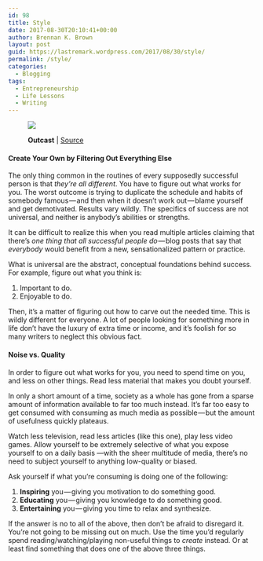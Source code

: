 ```yaml
---
id: 98
title: Style
date: 2017-08-30T20:10:41+00:00
author: Brennan K. Brown
layout: post
guid: https://lastremark.wordpress.com/2017/08/30/style/
permalink: /style/
categories:
  - Blogging
tags:
  - Entrepreneurship
  - Life Lessons
  - Writing
---
```


<figure class="wp-caption">

<img data-width="1024" data-height="635" src="https://cdn-images-1.medium.com/max/2560/1*NeAhTEAOCgvACsiwMMdrzg.jpeg" /> <figcaption class="wp-caption-text"><b>Outcast</b> | <a href="https://www.flickr.com/photos/133517056@N05/24818450770" target="_blank" rel="noopener noreferrer">Source</a></figcaption></figure>

#### Create Your Own by Filtering Out Everything Else

The only thing common in the routines of every supposedly successful person is that _they’re all different_. You have to figure out what works for you. The worst outcome is trying to duplicate the schedule and habits of somebody famous — and then when it doesn’t work out — blame yourself and get demotivated. Results vary wildly. The specifics of success are not universal, and neither is anybody’s abilities or strengths.

It can be difficult to realize this when you read multiple articles claiming that there’s *one thing that all successful people do* — blog posts that say that _everybody_ would benefit from a new, sensationalized pattern or practice.

<!--more-->

What is universal are the abstract, conceptual foundations behind success. For example, figure out what you think is:

1. Important to do.
2. Enjoyable to do.

Then, it’s a matter of figuring out how to carve out the needed time. This is wildly different for everyone. A lot of people looking for something more in life don’t have the luxury of extra time or income, and it’s foolish for so many writers to neglect this obvious fact.

#### Noise vs. Quality

In order to figure out what works for you, you need to spend time on you, and less on other things. Read less material that makes you doubt yourself.

In only a short amount of a time, society as a whole has gone from a sparse amount of information available to far too much instead. It’s far too easy to get consumed with consuming as much media as possible — but the amount of usefulness quickly plateaus.

Watch less television, read less articles (like this one), play less video games. Allow yourself to be extremely selective of what you expose yourself to on a daily basis —with the sheer multitude of media, there’s no need to subject yourself to anything low-quality or biased.

Ask yourself if what you’re consuming is doing one of the following:

1. <b>Inspiring</b> you — giving you motivation to do something good.
2. <b>Educating</b> you — giving you knowledge to do something good.
3. <b>Entertaining</b> you — giving you time to relax and synthesize.

If the answer is no to all of the above, then don’t be afraid to disregard it. You’re not going to be missing out on much. Use the time you’d regularly spend reading/watching/playing non-useful things to _create_ instead. Or at least find something that does one of the above three things.
